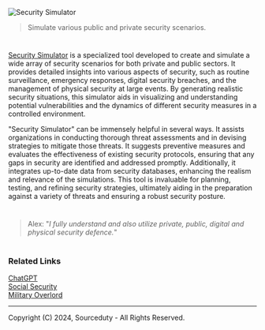 ![Security Simulator](https://github.com/sourceduty/Security_Simulator/assets/123030236/7d139d21-df28-4d49-9194-0ca9b392afc3)

> Simulate various public and private security scenarios.

#

[Security Simulator](https://chatgpt.com/g/g-Q7tunVbct-security-simulator)  is a specialized tool developed to create and simulate a wide array of security scenarios for both private and public sectors. It provides detailed insights into various aspects of security, such as routine surveillance, emergency responses, digital security breaches, and the management of physical security at large events. By generating realistic security situations, this simulator aids in visualizing and understanding potential vulnerabilities and the dynamics of different security measures in a controlled environment.

"Security Simulator" can be immensely helpful in several ways. It assists organizations in conducting thorough threat assessments and in devising strategies to mitigate those threats. It suggests preventive measures and evaluates the effectiveness of existing security protocols, ensuring that any gaps in security are identified and addressed promptly. Additionally, it integrates up-to-date data from security databases, enhancing the realism and relevance of the simulations. This tool is invaluable for planning, testing, and refining security strategies, ultimately aiding in the preparation against a variety of threats and ensuring a robust security posture.

#

> Alex: "*I fully understand and also utilize private, public, digital and physical security defence.*"

#
### Related Links

[ChatGPT](https://github.com/sourceduty/ChatGPT)
<br>
[Social Security](https://github.com/sourceduty/Social_Security)
<br>
[Military Overlord](https://github.com/sourceduty/Military_Overlord)

***
Copyright (C) 2024, Sourceduty - All Rights Reserved.
